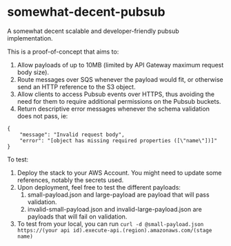 # somewhat-decent-pubsub
A somewhat decent scalable and developer-friendly pubsub implementation.

This is a proof-of-concept that aims to:

1. Allow payloads of up to 10MB (limited by API Gateway maximum request body size).
2. Route messages over SQS whenever the payload would fit, or otherwise send an HTTP reference to the S3 object.
3. Allow clients to access Pubsub events over HTTPS, thus avoiding the need for them to require additional permissions on the Pubsub buckets.
4. Return descriptive error messages whenever the schema validation does not pass, ie:

````
{
    "message": "Invalid request body", 
    "error": "[object has missing required properties ([\"name\"])]"
}
````

To test:

1. Deploy the stack to your AWS Account. You might need to update some references, notably the secrets used.
2. Upon deployment, feel free to test the different payloads:
    1. small-payload.json and large-payload are payload that will pass validation.
    2. invalid-small-payload.json and invalid-large-payload.json are payloads that will fail on validation.
3. To test from your local, you can run `curl -d @small-payload.json https://(your api id).execute-api.(region).amazonaws.com/(stage name)`

